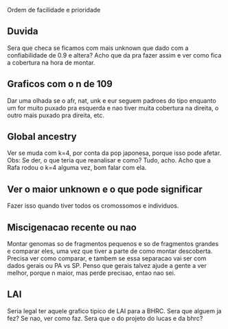 
Ordem de facilidade e prioridade

## Duvida

Sera que checa se ficamos com mais unknown que dado com a confiabilidade de 0.9 e altera? Acho que da pra fazer assim e ver como fica a cobertura na hora de montar.

## Graficos com o n de 109

Dar uma olhada se o afr, nat, unk e eur seguem padroes do tipo enquanto um for muito puxado pra esquerda e nao tiver muita cobertura na direita, o outro mais puxado pra direita, etc.

## Global ancestry

Ver se muda com k=4, por conta da pop japonesa, porque isso pode afetar. Obs: Se der,  o que teria que reanalisar e como? Tudo, acho. Acho que a Rafa rodou o k=4 alguma vez, bom falar com ela.

## Ver o maior unknown e o que pode significar

Fazer isso quando tiver todos os cromossomos e individuos.

## Miscigenacao recente ou nao

Montar genomas so de fragmentos pequenos e so de fragmentos grandes e comparar eles, uma vez que tiver a parte de como montar descoberta. Precisa ver como comparar, e tambem se essa separacao vai ser com dados gerais ou PA vs SP. Penso que gerais talvez ajude a gente a ver melhor, porque n maior, mas perde precisao, entao nao sei.

## LAI

Seria legal ter aquele grafico tipico de LAI para a BHRC. Sera que alguem ja fez? Se nao, ver como faz.
	Sera que o do projeto do lucas e da bhrc?

